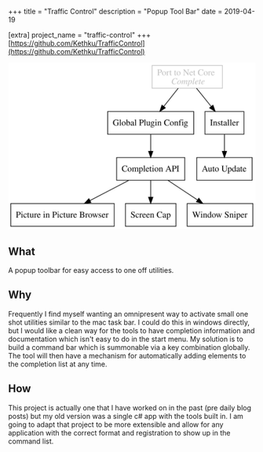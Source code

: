 +++
title = "Traffic Control"
description = "Popup Tool Bar"
date = 2019-04-19

[extra]
project_name = "traffic-control"
+++
[https://github.com/Kethku/TrafficControl](https://github.com/Kethku/TrafficControl)

![Todo](./todo.svg)

## What

A popup toolbar for easy access to one off utilities.

## Why

Frequently I find myself wanting an omnipresent way to activate small one shot
utilities similar to the mac task bar. I could do this in windows directly, but
I would like a clean way for the tools to have completion information and
documentation which isn't easy to do in the start menu. My solution is to build
a command bar which is summonable via a key combination globally. The tool will
then have a mechanism for automatically adding elements to the completion list
at any time.

## How

This project is actually one that I have worked on in the past (pre daily blog
posts) but my old version was a single c# app with the tools built in. I am
going to adapt that project to be more extensible and allow for any application
with the correct format and registration to show up in the command list.
